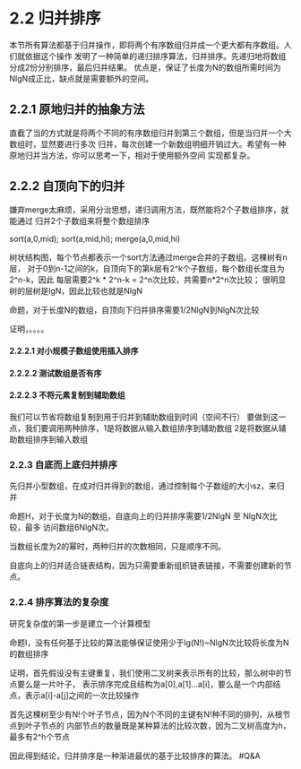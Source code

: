 # 2.2 归并排序
本节所有算法都基于归并操作，即将两个有序数组归并成一个更大都有序数组。人们就依据这个操作
发明了一种简单的递归排序算法，归并排序。先递归地将数组分成2份分别排序，最后归并结果。
优点是，保证了长度为N的数组所需时间为NlgN成正比，缺点就是需要额外的空间。
## 2.2.1 原地归并的抽象方法
直截了当的方式就是将两个不同的有序数组归并到第三个数组，但是当归并一个大数组时，显然要进行多次
归并，每次创建一个新数组明细开销过大。希望有一种原地归并当方法，你可以思考一下，相对于使用额外空间
实现都复杂。
## 2.2.2 自顶向下的归并
嫌弃merge太麻烦，采用分治思想，递归调用方法，既然能将2个子数组排序，就能通过
归并2个子数组来将整个数组排序

sort(a,0,mid);
sort(a,mid,hi);
merge(a,0,mid,hi)

树状结构图，每个节点都表示一个sort方法通过merge合并的子数组。这棵树有n层，
对于0到n-1之间的k，自顶向下的第k层有2^k个子数组，每个数组长度且为2^n-k，因此
每层需要2^k * 2^n-k = 2^n次比较，共需要n*2^n次比较；
很明显树的层树是lgN，因此比较也就是NlgN

命题，对于长度N的数组，自顶向下归并排序需要1/2NlgN到NlgN次比较

证明，。。。。

#### 2.2.2.1 对小规模子数组使用插入排序
#### 2.2.2.2 测试数组是否有序
#### 2.2.2.3 不将元素复制到辅助数组
我们可以节省将数组复制到用于归并到辅助数组到时间（空间不行）
要做到这一点，我们要调用两种排序，1是将数据从输入数组排序到辅助数组
2是将数据从辅助数组排序到输入数组

### 2.2.3 自底而上底归并排序
先归并小型数组，在成对归并得到的数组，通过控制每个子数组的大小sz，来归并

命题H，对于长度为N的数组，自底向上的归并排序需要1/2NlgN 至 NlgN次比较，最多
访问数组6NlgN次。

当数组长度为2的幂时，两种归并的次数相同，只是顺序不同。

自底向上的归并适合链表结构，因为只需要重新组织链表链接，不需要创建新的节点。

### 2.2.4 排序算法的复杂度
研究复杂度的第一步是建立一个计算模型

命题I，没有任何基于比较的算法能够保证使用少于lg(N!)~NlgN次比较将长度为N的数组排序

证明，首先假设没有主键重复，我们使用二叉树来表示所有的比较，那么树中的节点要么是一片叶子，
表示排序完成且结构为a[0],a[1]...a[i]，要么是一个内部结点，表示a[i]-a[j]之间的一次比较操作

首先这棵树至少有N!个叶子节点，因为N个不同的主键有N!种不同的排列，从根节点到叶子节点的
内部节点的数量既是某种算法的比较次数，因为二叉树高度为h，最多有2^h个节点

因此得到结论，归并排序是一种渐进最优的基于比较排序的算法。
#Q&A

 